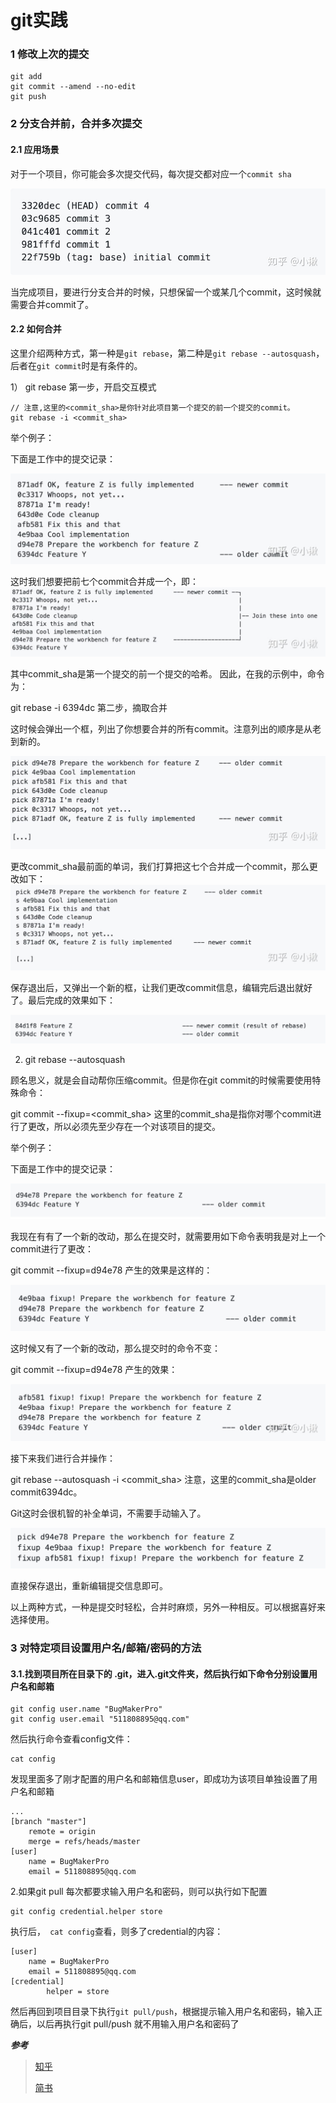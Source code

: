 # git实践
### 1 修改上次的提交
```shell script
git add 
git commit --amend --no-edit
git push
```
### 2 分支合并前，合并多次提交
#### 2.1 应用场景
对于一个项目，你可能会多次提交代码，每次提交都对应一个`commit sha`  


![avatar](./pic/1.jpg)  

当完成项目，要进行分支合并的时候，只想保留一个或某几个commit，这时候就需要合并commit了。
#### 2.2 如何合并
这里介绍两种方式，第一种是`git rebase`，第二种是`git rebase --autosquash`，后者在`git commit`时是有条件的。

1） git rebase
第一步，开启交互模式
```shell script
// 注意,这里的<commit_sha>是你针对此项目第一个提交的前一个提交的commit。
git rebase -i <commit_sha>
```

举个例子：

下面是工作中的提交记录：  

![avatar](./pic/2.jpg)  


这时我们想要把前七个commit合并成一个，即：  
![avatar](./pic/3.jpg)  




其中commit_sha是第一个提交的前一个提交的哈希。 因此，在我的示例中，命令为：

git rebase -i 6394dc
第二步，摘取合并

这时候会弹出一个框，列出了你想要合并的所有commit。注意列出的顺序是从老到新的。

![avatar](./pic/4.jpg)  

更改commit_sha最前面的单词，我们打算把这七个合并成一个commit，那么更改如下：
![avatar](./pic/5.jpg)  


保存退出后，又弹出一个新的框，让我们更改commit信息，编辑完后退出就好了。最后完成的效果如下：

![avatar](./pic/6.png)  

2) git rebase --autosquash

顾名思义，就是会自动帮你压缩commit。但是你在git commit的时候需要使用特殊命令：

git commit --fixup=<commit_sha>
这里的commit_sha是指你对哪个commit进行了更改，所以必须先至少存在一个对该项目的提交。

举个例子：

下面是工作中的提交记录：

![avatar](./pic/7.png)  

我现在有有了一个新的改动，那么在提交时，就需要用如下命令表明我是对上一个commit进行了更改：

git commit --fixup=d94e78
产生的效果是这样的：

![avatar](./pic/8.png)  

这时候又有了一个新的改动，那么提交时的命令不变：

git commit --fixup=d94e78
产生的效果：

![avatar](./pic/9.jpg)  

接下来我们进行合并操作：

git rebase --autosquash -i <commit_sha>
注意，这里的commit_sha是older commit6394dc。

Git这时会很机智的补全单词，不需要手动输入了。

![avatar](./pic/10.png)  

直接保存退出，重新编辑提交信息即可。

以上两种方式，一种是提交时轻松，合并时麻烦，另外一种相反。可以根据喜好来选择使用。 

### 3 对特定项目设置用户名/邮箱/密码的方法
#### 3.1.找到项目所在目录下的 .git，进入.git文件夹，然后执行如下命令分别设置用户名和邮箱
```shell script
git config user.name "BugMakerPro"
git config user.email "511808895@qq.com"
```
然后执行命令查看config文件：
```shell script
cat config
```
发现里面多了刚才配置的用户名和邮箱信息user，即成功为该项目单独设置了用户名和邮箱
```shell script
...
[branch "master"]
    remote = origin
    merge = refs/heads/master
[user]
    name = BugMakerPro
    email = 511808895@qq.com

```

2.如果git pull 每次都要求输入用户名和密码，则可以执行如下配置
```shell script
git config credential.helper store
```
执行后，``` cat config```查看，则多了credential的内容：
```shell script
[user]
    name = BugMakerPro
    email = 511808895@qq.com
[credential]
        helper = store
```

然后再回到项目目录下执行`git pull/push`，根据提示输入用户名和密码，输入正确后，以后再执行git pull/push 就不用输入用户名和密码了
 
***参考***
> [知乎](https://zhuanlan.zhihu.com/p/139321091 "Markdown")  
>
> [简书](https://www.jianshu.com/p/bac094fb0222 "Markdown")
